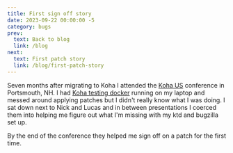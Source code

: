 ```yaml
---
title: First sign off story
date: 2023-09-22 00:00:00 -5
category: bugs
prev:
  text: Back to blog
  link: /blog
next:
  text: First patch story
  link: /blog/first-patch-story
---
```


Seven months after migrating to Koha I attended the [Koha US](https://koha-us.org/events/conferences/2023-koha-us-annual-conference-portsmouth-nh/) conference in Portsmouth, NH. I had [Koha testing docker](https://gitlab.com/koha-community/koha-testing-docker) running on my laptop and messed around applying patches but I didn't really know what I was doing. I sat down next to Nick and Lucas and in between presentations I coerced them into helping me figure out what I'm missing with my ktd and bugzilla set up.

By the end of the conference they helped me sign off on a patch for the first time.
<Bug :id='34275'/>

